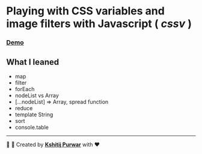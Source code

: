 # Playing with CSS variables and image filters with Javascript ( _cssv_ )
### [Demo](https://www.kshitijpurwar.com/3.CSSVariables/)

## What I leaned
- map
- filter
- forEach
- nodeList vs Array
- [...nodeList] => Array, spread function
- reduce
- template String `  `
- sort
- console.table

---
:wrench: :nut_and_bolt: Created by  __[Kshitij Purwar](https://kshitijpurwar.com)__ with :heart:
